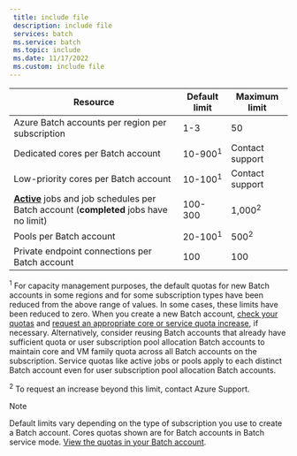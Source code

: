 ```yaml
---
 title: include file
 description: include file
 services: batch
 ms.service: batch
 ms.topic: include
 ms.date: 11/17/2022
 ms.custom: include file
---
```


| **Resource** | **Default limit** | **Maximum limit** |
| --- | --- | --- |
| Azure Batch accounts per region per subscription | 1-3 | 50 |
| Dedicated cores per Batch account | 10-900<sup>1</sup> | Contact support |
| Low-priority cores per Batch account | 10-100<sup>1</sup> | Contact support |
| **[Active](/rest/api/batchservice/job/get#jobstate)** jobs and job schedules per Batch account (**completed** jobs have no limit) | 100-300 | 1,000<sup>2</sup> |
| Pools per Batch account | 20-100<sup>1</sup> | 500<sup>2</sup> |
| Private endpoint connections per Batch account | 100 | 100 |

<sup>1</sup> For capacity management purposes, the default quotas for new Batch accounts in some regions and for some subscription
types have been reduced from the above range of values. In some cases, these limits have been reduced to zero. When you create a
new Batch account, [check your quotas](../articles/batch/batch-quota-limit.md#view-batch-quotas) and
[request an appropriate core or service quota increase](../articles/batch/batch-quota-limit.md#increase-a-quota), if necessary.
Alternatively, consider reusing Batch accounts that already have sufficient quota or user subscription pool allocation
Batch accounts to maintain core and VM family quota across all Batch accounts on the subscription. Service quotas like
active jobs or pools apply to each distinct Batch account even for user subscription pool allocation Batch accounts.

<sup>2</sup> To request an increase beyond this limit, contact Azure Support.


> [!NOTE]
> Default limits vary depending on the type of subscription you use to create a Batch account. Cores quotas shown are for Batch
> accounts in Batch service mode. [View the quotas in your Batch account](../articles/batch/batch-quota-limit.md#view-batch-quotas).
